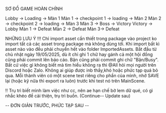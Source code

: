 
SƠ ĐỒ GAME HOÀN CHỈNH

Lobby -> Loading -> Màn 1
Màn 1 -> checkpoint 1 -> loading -> Màn 2
Màn 2 -> checkpoint 2 -> loading -> Màn 3
Màn 3 -> Boss -> Victory
Victory -> Lobby
Màn 1 -> Defeat
Màn 2 -> Defeat
Màn 3-> Defeat

NHỮNG LƯU Ý !!! 
Chỉ import asset cần thiết trong package vào project ko import tất cả các asset trong package mà không dùng tới.
Khi import bất kì asset nào vào đều phải chuyển hết vào folder ImportedAssets.
Bắt đầu từ chủ nhật ngày 19/05/2025, dù ít chỉ ghi 1 chữ hay gánh cả một hội đồng cũng phải commit lên báo cáo. Bận cũng phải commit ghi chữ "Bận/Busy".
Bất cứ việc gì không biết mà tìm hiểu không ra thì @All hỏi mọi người trên Discord hoặc Zalo. Không ai giúp được inb thầy,khó hoặc phức tạp quá bỏ qua.
Mỗi thành viên có một scene test riêng cho phần của mình, nhớ SAVE lại (hoặc kỹ nữa thì export ra luôn) trước khi test nó trên MainScene.

!! Trụ trì biết mình làm việc như cc, nên ae hạn chế bờ lem dữ qué, có gì nhắc khéo để cải thiện, trụ trì buồn.
(Continue-- Update sau)

-- ĐƠN GIẢN TRƯỚC, PHỨC TẠP SAU --